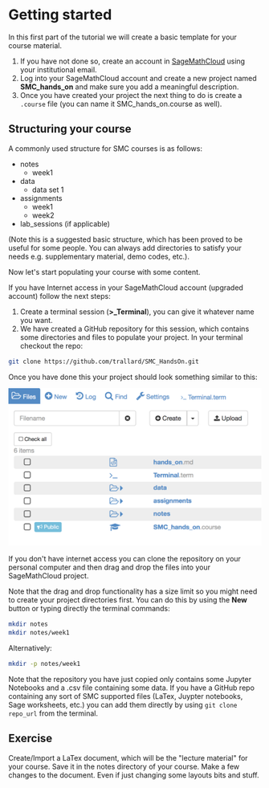 
# Getting started
In this first part of the tutorial we will create a basic template for your course material.

1. If you have not done so, create an account in [SageMathCloud](https://cloud.sagemath.com/) using your institutional email.
2. Log into your SageMathCloud account and create a new project named **SMC_hands_on** and make sure you add a meaningful description.
3. Once you have created your project the next thing to do is create a `.course` file (you can name it SMC_hands_on.course as well).

## Structuring your course
A commonly used structure for SMC courses is as follows:
  - notes
    - week1
  - data
    - data set 1
  - assignments
    - week1
    - week2
  - lab_sessions (if applicable)

(Note this is a suggested basic structure, which has been proved to be useful for some people. You can always add directories to satisfy your needs e.g. supplementary material, demo codes, etc.).

Now let's start populating your course with some content.

If you have Internet access in your SageMathCloud account (upgraded account) follow the next steps:

1. Create a terminal session (**>_Terminal**), you can give it whatever name you want.
2. We have created a GitHub repository for this session, which contains some directories and files to populate your project. In your terminal checkout the repo:
```bash
git clone https://github.com/trallard/SMC_HandsOn.git
```

Once you have done this your project should look something similar to this:

![directories](assets/files.png)

If you don't have internet access you can clone the repository on your personal computer and then drag and drop the files into your SageMathCloud project.

Note that the drag and drop functionality has a size limit so you might need to create your project directories first. You can do this by using the **New** button or typing directly the terminal commands:
```bash
mkdir notes
mkdir notes/week1
```
Alternatively:
```bash
mkdir -p notes/week1
```
Note that the repository you have just copied only contains some Jupyter Notebooks and a .csv file containing some data. If you have a GitHub repo containing any sort of SMC supported files (LaTex, Juypter notebooks, Sage worksheets, etc.) you can add them directly by using `git clone repo_url` from the terminal.

## Exercise
Create/Import a LaTex document, which will be the "lecture material" for your course. Save it in the notes directory of your course.
Make a few changes to the document. Even if just changing some layouts bits and stuff.
